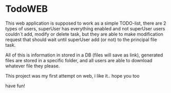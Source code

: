 # TodoWEB

This web application is supposed to work as a simple TODO-list, there are 2 types of users, superUser has everything enabled and not superUser users couldn´t add, modify or delete task, but they are able to make modification request that should wait until superUser add (or not) to the principal file task.

All of this is information in stored in a DB (files will save as link), generated files are stored in a specific folder, and all users are able to download whatever file they please.

This project was my first attempt on web, i like it.. hope you too

have fun!
